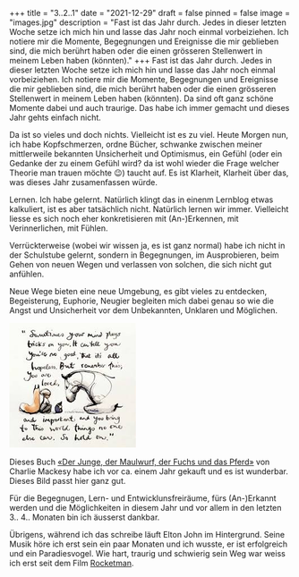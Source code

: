 +++
title = "3..2..1"
date = "2021-12-29"
draft = false
pinned = false
image = "images.jpg"
description = "Fast ist das Jahr durch. Jedes in dieser letzten Woche setze ich mich hin und lasse das Jahr noch einmal vorbeiziehen. Ich notiere mir die Momente, Begegnungen und Ereignisse die mir geblieben sind, die mich berührt haben oder die einen grösseren Stellenwert in meinem Leben haben (könnten)."
+++
Fast ist das Jahr durch. Jedes in dieser letzten Woche setze ich mich hin und lasse das Jahr noch einmal vorbeiziehen. Ich notiere mir die Momente, Begegnungen und Ereignisse die mir geblieben sind, die mich berührt haben oder die einen grösseren Stellenwert in meinem Leben haben (könnten). Da sind oft ganz schöne Momente dabei und auch traurige. Das habe ich immer gemacht und dieses Jahr gehts einfach nicht.

Da ist so vieles und doch nichts. Vielleicht ist es zu viel. Heute Morgen nun, ich habe Kopfschmerzen, ordne Bücher, schwanke zwischen meiner mittlerweile bekannten Unsicherheit und Optimismus, ein Gefühl (oder ein Gedanke der zu einem Gefühl wird? da ist wohl wieder die Frage welcher Theorie man trauen möchte 😉) taucht auf. Es ist Klarheit, Klarheit über das, was dieses Jahr zusamenfassen würde. 

Lernen. Ich habe gelernt. Natürlich klingt das in einenm Lernblog etwas kalkuliert, ist es aber tatsächlich nicht. Natürlich lernen wir immer. Vielleicht liesse es sich noch eher konkretisieren mit (An-)Erkennen, mit Verinnerlichen, mit Fühlen. 

Verrückterweise (wobei wir wissen ja, es ist ganz normal) habe ich nicht in der Schulstube gelernt, sondern in Begegnungen, im Ausprobieren, beim Gehen von neuen Wegen und verlassen von solchen, die sich nicht gut anfühlen. 

Neue Wege bieten eine neue Umgebung, es gibt vieles zu entdecken, Begeisterung, Euphorie, Neugier begleiten mich dabei genau so wie die Angst und Unsicherheit vor dem Unbekannten, Unklaren und Möglichen. 

![](images.jpg)

Dieses Buch [«Der Junge, der Maulwurf, der Fuchs und das Pferd»](https://www.exlibris.ch/de/buecher-buch/deutschsprachige-buecher/charlie-mackesy/der-junge-der-maulwurf-der-fuchs-und-das-pferd/id/9783471360217?gclid=Cj0KCQiAq7COBhC2ARIsANsPATG3P1vSRP259D7Upk21Llrke-nauktte9ISfnv74V8ygOITQThi4DYaAlIfEALw_wcB&gclsrc=aw.ds) von Charlie Mackesy habe ich vor ca. einem Jahr gekauft und es ist wunderbar. Dieses Bild passt hier ganz gut. 

Für die Begegnugen, Lern- und Entwicklunsfreiräume, fürs (An-)Erkannt werden und die Möglichkeiten in diesem Jahr und  vor allem in den letzten 3.. 4.. Monaten bin ich äusserst dankbar. 

Übrigens, während ich das schreibe läuft Elton John im Hintergrund. Seine Musik höre ich erst sein ein paar Monaten und ich wusste, er ist erfolgreich und ein Paradiesvogel. Wie hart, traurig und schwierig sein Weg war weiss ich erst seit dem Film [Rocketman](https://www.youtube.com/watch?v=S3vO8E2e6G0).